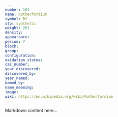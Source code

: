 ```yaml
---
number: 104
name: Rutherfordium
symbol: Rf
stp: synthetic
weight: 261
density:
appearance:
period: 7
block:
group:
configuration:
oxidation_states:
cas_number:
year_discovered:
discovered_by:
year_named:
named_by:
name_meaning:
image:
wiki: https://en.wikipedia.org/wiki/Rutherfordium
---
```


Markdown content here...

